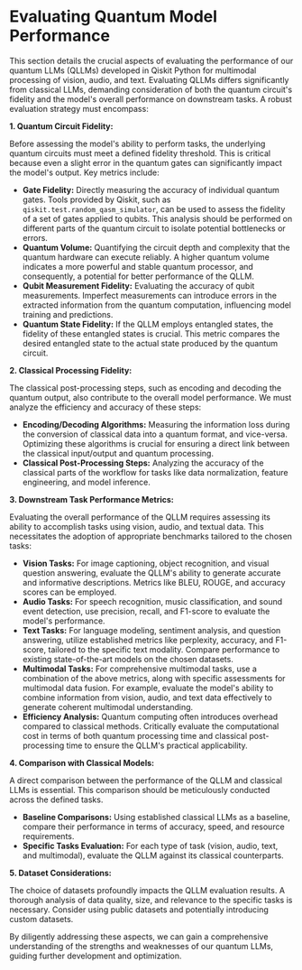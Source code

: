 # Evaluating Quantum Model Performance

This section details the crucial aspects of evaluating the performance of our quantum LLMs (QLLMs) developed in Qiskit Python for multimodal processing of vision, audio, and text.  Evaluating QLLMs differs significantly from classical LLMs, demanding consideration of both the quantum circuit's fidelity and the model's overall performance on downstream tasks.  A robust evaluation strategy must encompass:

**1. Quantum Circuit Fidelity:**

Before assessing the model's ability to perform tasks, the underlying quantum circuits must meet a defined fidelity threshold.  This is critical because even a slight error in the quantum gates can significantly impact the model's output.  Key metrics include:

* **Gate Fidelity:**  Directly measuring the accuracy of individual quantum gates. Tools provided by Qiskit, such as `qiskit.test.random_qasm_simulator`, can be used to assess the fidelity of a set of gates applied to qubits.  This analysis should be performed on different parts of the quantum circuit to isolate potential bottlenecks or errors.
* **Quantum Volume:**  Quantifying the circuit depth and complexity that the quantum hardware can execute reliably. A higher quantum volume indicates a more powerful and stable quantum processor, and consequently, a potential for better performance of the QLLM.
* **Qubit Measurement Fidelity:**  Evaluating the accuracy of qubit measurements.  Imperfect measurements can introduce errors in the extracted information from the quantum computation, influencing model training and predictions.
* **Quantum State Fidelity:**  If the QLLM employs entangled states, the fidelity of these entangled states is crucial.  This metric compares the desired entangled state to the actual state produced by the quantum circuit.

**2. Classical Processing Fidelity:**

The classical post-processing steps, such as encoding and decoding the quantum output, also contribute to the overall model performance. We must analyze the efficiency and accuracy of these steps:

* **Encoding/Decoding Algorithms:** Measuring the information loss during the conversion of classical data into a quantum format, and vice-versa. Optimizing these algorithms is crucial for ensuring a direct link between the classical input/output and quantum processing.
* **Classical Post-Processing Steps:** Analyzing the accuracy of the classical parts of the workflow for tasks like data normalization, feature engineering, and model inference.

**3. Downstream Task Performance Metrics:**

Evaluating the overall performance of the QLLM requires assessing its ability to accomplish tasks using vision, audio, and textual data.  This necessitates the adoption of appropriate benchmarks tailored to the chosen tasks:

* **Vision Tasks:** For image captioning, object recognition, and visual question answering, evaluate the QLLM's ability to generate accurate and informative descriptions. Metrics like BLEU, ROUGE, and accuracy scores can be employed.
* **Audio Tasks:** For speech recognition, music classification, and sound event detection, use precision, recall, and F1-score to evaluate the model's performance.
* **Text Tasks:** For language modeling, sentiment analysis, and question answering, utilize established metrics like perplexity, accuracy, and F1-score, tailored to the specific text modality.  Compare performance to existing state-of-the-art models on the chosen datasets.
* **Multimodal Tasks:** For comprehensive multimodal tasks, use a combination of the above metrics, along with specific assessments for multimodal data fusion. For example, evaluate the model's ability to combine information from vision, audio, and text data effectively to generate coherent multimodal understanding.
* **Efficiency Analysis:** Quantum computing often introduces overhead compared to classical methods.  Critically evaluate the computational cost in terms of both quantum processing time and classical post-processing time to ensure the QLLM's practical applicability.

**4. Comparison with Classical Models:**

A direct comparison between the performance of the QLLM and classical LLMs is essential. This comparison should be meticulously conducted across the defined tasks.

* **Baseline Comparisons:** Using established classical LLMs as a baseline, compare their performance in terms of accuracy, speed, and resource requirements.
* **Specific Tasks Evaluation:** For each type of task (vision, audio, text, and multimodal), evaluate the QLLM against its classical counterparts.


**5. Dataset Considerations:**

The choice of datasets profoundly impacts the QLLM evaluation results. A thorough analysis of data quality, size, and relevance to the specific tasks is necessary.  Consider using public datasets and potentially introducing custom datasets.


By diligently addressing these aspects, we can gain a comprehensive understanding of the strengths and weaknesses of our quantum LLMs, guiding further development and optimization.


<a id='chapter-4-subchapter-8'></a>
